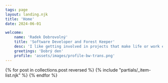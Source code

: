 ```yaml
---
tags: page
layout: landing.njk
title: 'Home'
date: 2024-06-01

welcome:
    name: 'Radek Dobrovolný'
    title: 'Software Developer and Forest Keeper'
    desc: 'I like getting involved in projects that make life or work easier. Or just for fun. I like projects to have a beginning and an end. Small and local is beautiful.'
    greetings: 'Dobrý den'
    profile: 'assets/images/profile-bw-trans.png'
---
```


{% for post in collections.post reversed %}
{% include "partials/_item-list.njk" %}
{% endfor %}